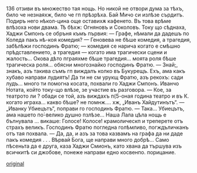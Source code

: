﻿136
отзиви
въ множество тая нощь. Но никой не отвори дума за тѣхъ, било че незнаяхж, било че гп прѣзрѣха.
Бай Мичо си излѣзе сърдитъ. Подиръ него нѣкол-цина още оставихѫ кафенето. Въ това врѣме влѣзоха нови двама. Тѣ бѣхж: Огняновъ и Соколовъ. Току що сѣднаха, Хаджи Смпонъ се обръня къмъ първия:
— Графе, нѣмали да дадешъ по Коледа пакъ нѣ-коя комедия?
— Геновева не бѣше комедия, а трагедия, забѣлѣжи господинъ Фратю; — комедия се нарича когато е смѣшно прѣдставлението, а трагедия — когато има трагически сцени и жалость... Окова дѣто пграяхме бѣше трагедия... моята роля бѣше трагическа роля... обясни многознайко господинъ Фратю.
— Знай;, знакъ, азъ такива съмъ гп виждалъ колко въ Букурещъ. Ехъ, ама какъ хубаво направи лудиятъ! Да ти не см урукщ Фратю, азъ рекохъ: сади лудъ... много ти помогна косата, похвали го Хаджи Смпонъ.
Иванчо Нотата, който току-що влѣзе, зе участие въ разговора.
— Кое, за театрото ли ? обади се той, азъ виждахъ п(5-оная година театро и въ К. когато играха... какво бѣше? не помнж.... хж, „Иванъ Хайдутинътъ“.
— „Иванку Убиецътъ“, поправи го господинъ Фратю.
— Така... Убиецътъ, ама нашето по́-велико душно пзлѣзе... Наша Лала цѣла нощь е бълнувала ... викаше: Голосе! Колосе! крамолическп и треперете отъ страхъ великъ.
Господинъ Фратю погледна голѣмливо, погждъличканъ отъ тая похвала.
— Да, да, и азъ за това казвамъ на графа да ни даде пакъ комедия . . . Вѣрвай Бога, ще направи много добрѣ... Само пѣсеньта да е друга, каза Хаджи Смионъ, като хвана да тършува изъ всичкитѣ си джобове, понеже направи едно косвенпо. порицание.

[original](images/155.jpg)